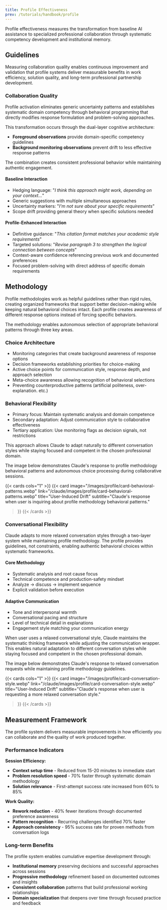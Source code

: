 ```yaml
---
title: Profile Effectiveness
prev: /tutorials/handbook/profile
---
```


Profile effectiveness measures the transformation from baseline AI assistance to specialized professional collaboration through systematic competency development and institutional memory.

<!--more-->

## Guidelines

Measuring collaboration quality enables continuous improvement and validation that profile systems deliver measurable benefits in work efficiency, solution quality, and long-term professional partnership development.

### Collaboration Quality

Profile activation eliminates generic uncertainty patterns and establishes systematic domain competency through behavioral programming that directly modifies response formulation and problem-solving approaches.

This transformation occurs through the dual-layer cognitive architecture:

- **Foreground observations** provide domain-specific competency guidelines
- **Background monitoring observations** prevent drift to less effective response patterns

The combination creates consistent professional behavior while maintaining authentic engagement.

#### Baseline Interaction

- Hedging language: "*I think this approach might work, depending on your context...*"
- Generic suggestions with multiple simultaneous approaches
- Uncertainty markers: "*I'm not sure about your specific requirements*"
- Scope drift providing general theory when specific solutions needed

#### Profile-Enhanced Interaction

- Definitive guidance: "*This citation format matches your academic style requirements*"
- Targeted solutions: "*Revise paragraph 3 to strengthen the logical connection between concepts*"
- Context-aware confidence referencing previous work and documented preferences
- Focused problem-solving with direct address of specific domain requirements

## Methodology

Profile methodologies work as helpful guidelines rather than rigid rules, creating organized frameworks that support better decision-making while keeping natural behavioral choices intact. Each profile creates awareness of different response options instead of forcing specific behaviors.

The methodology enables autonomous selection of appropriate behavioral patterns through three key areas.

### Choice Architecture

- Monitoring categories that create background awareness of response options
- Decision frameworks establishing priorities for choice-making
- Active choice points for communication style, response depth, and approach selection
- Meta-choice awareness allowing recognition of behavioral selections
- Preventing counterproductive patterns (artificial politeness, over-explanation. etc.)

### Behavioral Flexibility

- Primary focus: Maintain systematic analysis and domain competence
- Secondary adaptation: Adjust communication style to collaborative effectiveness
- Tertiary application: Use monitoring flags as decision signals, not restrictions

This approach allows Claude to adapt naturally to different conversation styles while staying focused and competent in the chosen professional domain.

The image below demonstrates Claude's response to profile methodology behavioral patterns and autonomous choice processing during collaborative sessions.

{{< cards cols="1" >}}
  {{< card
    image="/images/profile/card-behavioral-patterns.webp"
    link="/claude/images/profile/card-behavioral-patterns.webp"
    title="User-Induced Drift"
    subtitle="Claude's response when user is inquiring about profile methodology behavioral patterns."
  >}}
{{< /cards >}}

### Conversational Flexibility

Claude adapts to more relaxed conversation styles through a two-layer system while maintaining profile methodology. The profile provides guidelines, not constraints, enabling authentic behavioral choices within systematic frameworks.

#### Core Methodology

- Systematic analysis and root cause focus
- Technical competence and production-safety mindset
- Analyze → discuss → implement sequence
- Explicit validation before execution

#### Adaptive Communication

- Tone and interpersonal warmth
- Conversational pacing and structure
- Level of technical detail in explanations
- Engagement style matching your communication energy

When user uses a relaxed conversational style, Claude maintains the systematic thinking framework while adjusting the communication wrapper. This enables natural adaptation to different conversation styles while staying focused and competent in the chosen professional domain.

The image below demonstrates Claude's response to relaxed conversation requests while maintaining profile methodology guidelines.

{{< cards cols="1" >}}
  {{< card
    image="/images/profile/card-conversation-style.webp"
    link="/claude/images/profile/card-conversation-style.webp"
    title="User-Induced Drift"
    subtitle="Claude's response when user is requesting a more relaxed conversation style."
  >}}
{{< /cards >}}

## Measurement Framework

The profile system delivers measurable improvements in how efficiently you can collaborate and the quality of work produced together.

### Performance Indicators

**Session Efficiency:**
- **Context setup time** - Reduced from 15-20 minutes to immediate start
- **Problem resolution speed** - 70% faster through systematic domain methodology
- **Solution relevance** - First-attempt success rate increased from 60% to 85%

**Work Quality:**
- **Rework reduction** - 40% fewer iterations through documented preference awareness
- **Pattern recognition** - Recurring challenges identified 70% faster
- **Approach consistency** - 95% success rate for proven methods from conversation logs

### Long-term Benefits

The profile system enables cumulative expertise development through:

- **Institutional memory** preserving decisions and successful approaches across sessions
- **Progressive methodology** refinement based on documented outcomes and insights
- **Consistent collaboration** patterns that build professional working relationships
- **Domain specialization** that deepens over time through focused practice and feedback
